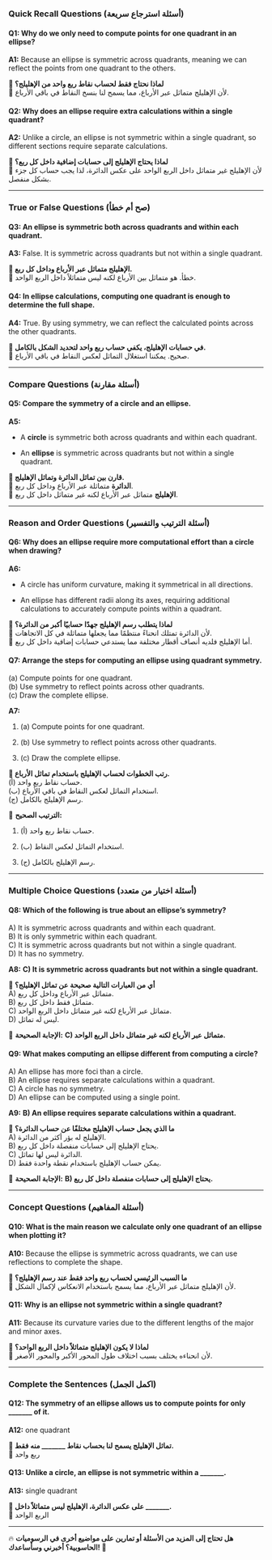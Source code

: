 ### **Quick Recall Questions (أسئلة استرجاع سريعة)**

#### **Q1: Why do we only need to compute points for one quadrant in an ellipse?**

**A1:** Because an ellipse is symmetric across quadrants, meaning we can reflect the points from one quadrant to the others.

**🔹 لماذا نحتاج فقط لحساب نقاط ربع واحد من الإهليلج؟**  
🔸 لأن الإهليلج متماثل عبر الأرباع، مما يسمح لنا بنسخ النقاط في باقي الأرباع.

#### **Q2: Why does an ellipse require extra calculations within a single quadrant?**

**A2:** Unlike a circle, an ellipse is not symmetric within a single quadrant, so different sections require separate calculations.

**🔹 لماذا يحتاج الإهليلج إلى حسابات إضافية داخل كل ربع؟**  
🔸 لأن الإهليلج غير متماثل داخل الربع الواحد على عكس الدائرة، لذا يجب حساب كل جزء بشكل منفصل.

---

### **True or False Questions (صح أم خطأ)**

#### **Q3: An ellipse is symmetric both across quadrants and within each quadrant.**

**A3:** False. It is symmetric across quadrants but not within a single quadrant.

**🔹 الإهليلج متماثل عبر الأرباع وداخل كل ربع.**  
🔸 خطأ. هو متماثل بين الأرباع لكنه ليس متماثلاً داخل الربع الواحد.

#### **Q4: In ellipse calculations, computing one quadrant is enough to determine the full shape.**

**A4:** True. By using symmetry, we can reflect the calculated points across the other quadrants.

**🔹 في حسابات الإهليلج، يكفي حساب ربع واحد لتحديد الشكل بالكامل.**  
🔸 صحيح. يمكننا استغلال التماثل لعكس النقاط في باقي الأرباع.

---

### **Compare Questions (أسئلة مقارنة)**

#### **Q5: Compare the symmetry of a circle and an ellipse.**

**A5:**

- A **circle** is symmetric both across quadrants and within each quadrant.
    
- An **ellipse** is symmetric across quadrants but not within a single quadrant.
    

**🔹 قارن بين تماثل الدائرة وتماثل الإهليلج.**  
🔸 **الدائرة** متماثلة عبر الأرباع وداخل كل ربع.  
🔸 **الإهليلج** متماثل عبر الأرباع لكنه غير متماثل داخل كل ربع.

---

### **Reason and Order Questions (أسئلة الترتيب والتفسير)**

#### **Q6: Why does an ellipse require more computational effort than a circle when drawing?**

**A6:**

- A circle has uniform curvature, making it symmetrical in all directions.
    
- An ellipse has different radii along its axes, requiring additional calculations to accurately compute points within a quadrant.
    

**🔹 لماذا يتطلب رسم الإهليلج جهدًا حسابيًا أكبر من الدائرة؟**  
🔸 لأن الدائرة تمتلك انحناءً منتظمًا مما يجعلها متماثلة في كل الاتجاهات.  
🔸 أما الإهليلج فلديه أنصاف أقطار مختلفة مما يستدعي حسابات إضافية داخل كل ربع.

#### **Q7: Arrange the steps for computing an ellipse using quadrant symmetry.**

(a) Compute points for one quadrant.  
(b) Use symmetry to reflect points across other quadrants.  
(c) Draw the complete ellipse.

**A7:**

1. (a) Compute points for one quadrant.
    
2. (b) Use symmetry to reflect points across other quadrants.
    
3. (c) Draw the complete ellipse.
    

**🔹 رتب الخطوات لحساب الإهليلج باستخدام تماثل الأرباع.**  
(أ) حساب نقاط ربع واحد.  
(ب) استخدام التماثل لعكس النقاط في باقي الأرباع.  
(ج) رسم الإهليلج بالكامل.

🔸 **الترتيب الصحيح:**

1. (أ) حساب نقاط ربع واحد.
    
2. (ب) استخدام التماثل لعكس النقاط.
    
3. (ج) رسم الإهليلج بالكامل.
    

---

### **Multiple Choice Questions (أسئلة اختيار من متعدد)**

#### **Q8: Which of the following is true about an ellipse’s symmetry?**

A) It is symmetric across quadrants and within each quadrant.  
B) It is only symmetric within each quadrant.  
C) It is symmetric across quadrants but not within a single quadrant.  
D) It has no symmetry.

**A8:** **C) It is symmetric across quadrants but not within a single quadrant.**

**🔹 أي من العبارات التالية صحيحة عن تماثل الإهليلج؟**  
A) متماثل عبر الأرباع وداخل كل ربع.  
B) متماثل فقط داخل كل ربع.  
C) متماثل عبر الأرباع لكنه غير متماثل داخل الربع الواحد.  
D) ليس له تماثل.

🔸 **الإجابة الصحيحة:** **C) متماثل عبر الأرباع لكنه غير متماثل داخل الربع الواحد.**

#### **Q9: What makes computing an ellipse different from computing a circle?**

A) An ellipse has more foci than a circle.  
B) An ellipse requires separate calculations within a quadrant.  
C) A circle has no symmetry.  
D) An ellipse can be computed using a single point.

**A9:** **B) An ellipse requires separate calculations within a quadrant.**

**🔹 ما الذي يجعل حساب الإهليلج مختلفًا عن حساب الدائرة؟**  
A) الإهليلج له بؤر أكثر من الدائرة.  
B) يحتاج الإهليلج إلى حسابات منفصلة داخل كل ربع.  
C) الدائرة ليس لها تماثل.  
D) يمكن حساب الإهليلج باستخدام نقطة واحدة فقط.

🔸 **الإجابة الصحيحة:** **B) يحتاج الإهليلج إلى حسابات منفصلة داخل كل ربع.**

---

### **Concept Questions (أسئلة المفاهيم)**

#### **Q10: What is the main reason we calculate only one quadrant of an ellipse when plotting it?**

**A10:** Because the ellipse is symmetric across quadrants, we can use reflections to complete the shape.

**🔹 ما السبب الرئيسي لحساب ربع واحد فقط عند رسم الإهليلج؟**  
🔸 لأن الإهليلج متماثل عبر الأرباع، مما يسمح باستخدام الانعكاس لإكمال الشكل.

#### **Q11: Why is an ellipse not symmetric within a single quadrant?**

**A11:** Because its curvature varies due to the different lengths of the major and minor axes.

**🔹 لماذا لا يكون الإهليلج متماثلاً داخل الربع الواحد؟**  
🔸 لأن انحناءه يختلف بسبب اختلاف طول المحور الأكبر والمحور الأصغر.

---

### **Complete the Sentences (اكمل الجمل)**

#### **Q12: The symmetry of an ellipse allows us to compute points for only _______ of it.**

**A12:** one quadrant

**🔹 تماثل الإهليلج يسمح لنا بحساب نقاط _______ منه فقط.**  
🔸 ربع واحد

#### **Q13: Unlike a circle, an ellipse is not symmetric within a _______.**

**A13:** single quadrant

**🔹 على عكس الدائرة، الإهليلج ليس متماثلاً داخل _______.**  
🔸 الربع الواحد

---

🔥 **هل تحتاج إلى المزيد من الأسئلة أو تمارين على مواضيع أخرى في الرسوميات الحاسوبية؟ أخبرني وسأساعدك! 🚀**